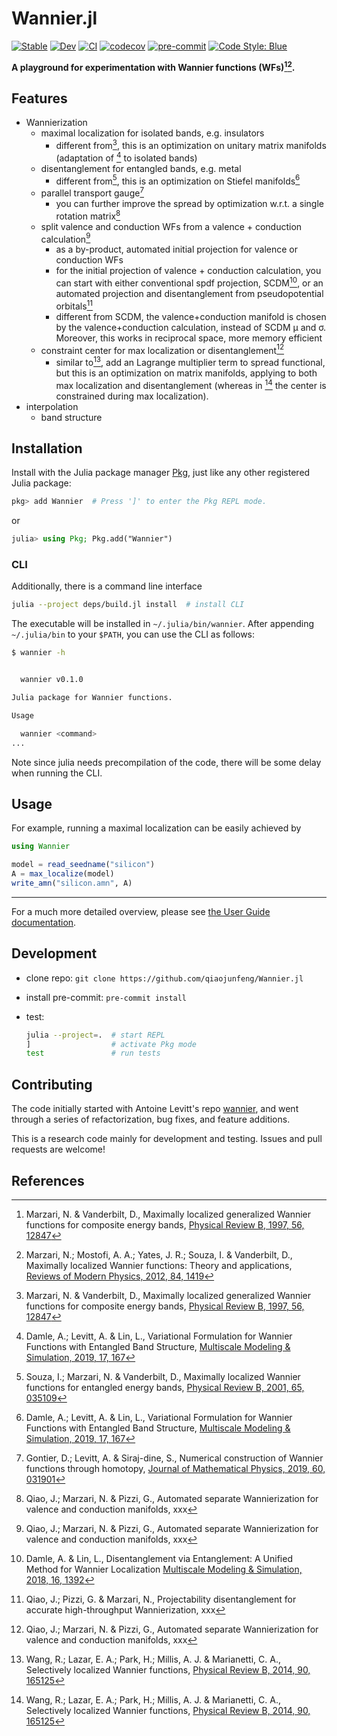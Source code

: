 # Wannier.jl

[![Stable](https://img.shields.io/badge/docs-stable-blue.svg)](https://qiaojunfeng.github.io/Wannier.jl/stable)
[![Dev](https://img.shields.io/badge/docs-dev-blue.svg)](https://qiaojunfeng.github.io/Wannier.jl/dev)
[![CI](https://github.com/qiaojunfeng/Wannier.jl/workflows/CI/badge.svg)](https://github.com/qiaojunfeng/Wannier.jl/actions?query=workflow%3ACI)
[![codecov](https://codecov.io/gh/qiaojunfeng/Wannier.jl/branch/main/graph/badge.svg?token=J2c9HRdk59)](https://codecov.io/gh/qiaojunfeng/Wannier.jl)
[![pre-commit](https://img.shields.io/badge/pre--commit-enabled-brightgreen?logo=pre-commit&logoColor=white)](https://github.com/pre-commit/pre-commit)
[![Code Style: Blue](https://img.shields.io/badge/code%20style-blue-4495d1.svg)](https://github.com/invenia/BlueStyle)

**A playground for experimentation with Wannier functions (WFs)[^MV97][^MMYSV12].**

## Features

* Wannierization
  * maximal localization for isolated bands, e.g. insulators
    * different from[^MV97], this is an optimization on unitary matrix manifolds (adaptation of [^DLL19] to isolated bands)
  * disentanglement for entangled bands, e.g. metal
    * different from[^SMV01], this is an optimization on Stiefel manifolds[^DLL19]
  * parallel transport gauge[^GLS19]
    * you can further improve the spread by optimization w.r.t. a single rotation matrix[^QMP21]
  * split valence and conduction WFs from a valence + conduction calculation[^QMP21]
    * as a by-product, automated initial projection for valence or conduction WFs
    * for the initial projection of valence + conduction calculation, you can start with either conventional spdf projection, SCDM[^DL18], or an automated projection and disentanglement from pseudopotential orbitals[^QPM21]
    * different from SCDM, the valence+conduction manifold is chosen by the valence+conduction calculation, instead of SCDM μ and σ. Moreover, this works in reciprocal space, more memory efficient
  * constraint center for max localization or disentanglement[^QMP21]
    * similar to[^WLPMM14], add an Lagrange multiplier term to spread functional, but this is an optimization on matrix manifolds, applying to both max localization and disentanglement (whereas in [^WLPMM14] the center is constrained during max localization).
* interpolation
  * band structure

## Installation

Install with the Julia package manager [Pkg](https://pkgdocs.julialang.org/), just like any other registered Julia package:

```jl
pkg> add Wannier  # Press ']' to enter the Pkg REPL mode.
```

or

```jl
julia> using Pkg; Pkg.add("Wannier")
```

### CLI

Additionally, there is a command line interface

```bash
julia --project deps/build.jl install  # install CLI
```

The executable will be installed in ```~/.julia/bin/wannier```.
After appending `~/.julia/bin` to your `$PATH`, you can use the CLI as follows:

```bash
$ wannier -h


  wannier v0.1.0

Julia package for Wannier functions.

Usage

  wannier <command>
...
```

Note since julia needs precompilation of the code, there will be some delay when running the CLI.

## Usage

For example, running a maximal localization can be easily achieved by

```jl
using Wannier

model = read_seedname("silicon")
A = max_localize(model)
write_amn("silicon.amn", A)
```

---

For a much more detailed overview, please see [the User Guide documentation](https://qiaojunfeng.github.io/Wannier.jl/stable/user/).

## Development

* clone repo: `git clone https://github.com/qiaojunfeng/Wannier.jl`
* install pre-commit: `pre-commit install`
* test:

  ```bash
  julia --project=.  # start REPL
  ]                  # activate Pkg mode
  test               # run tests
  ```

## Contributing

The code initially started with Antoine Levitt's repo [wannier](https://github.com/antoine-levitt/wannier), and went through a series of refactorization, bug fixes, and feature additions.

This is a research code mainly for development and testing.
Issues and pull requests are welcome!

## References

[^MV97]: Marzari, N. & Vanderbilt, D., Maximally localized generalized Wannier functions for composite energy bands, [Physical Review B, 1997, 56, 12847](https://doi.org/10.1103/physrevb.56.12847)
[^MMYSV12]: Marzari, N.; Mostofi, A. A.; Yates, J. R.; Souza, I. & Vanderbilt, D., Maximally localized Wannier functions: Theory and applications, [Reviews of Modern Physics, 2012, 84, 1419](10.1103/revmodphys.84.1419)
[^SMV01]: Souza, I.; Marzari, N. & Vanderbilt, D., Maximally localized Wannier functions for entangled energy bands, [Physical Review B, 2001, 65, 035109](https://doi.org/10.1103/physrevb.65.035109)
[^DLL19]: Damle, A.; Levitt, A. & Lin, L., Variational Formulation for Wannier Functions with Entangled Band Structure, [Multiscale Modeling & Simulation, 2019, 17, 167](https://doi.org/10.1137/18m1167164)
[^GLS19]: Gontier, D.; Levitt, A. & Siraj-dine, S., Numerical construction of Wannier functions through homotopy, [Journal of Mathematical Physics, 2019, 60, 031901](https://doi.org/10.1063/1.5085753)
[^QPM21]: Qiao, J.; Pizzi, G. & Marzari, N., Projectability disentanglement for accurate high-throughput Wannierization, xxx
[^QMP21]: Qiao, J.; Marzari, N. & Pizzi, G., Automated separate Wannierization for valence and conduction manifolds, xxx
[^DL18]: Damle, A. & Lin, L., Disentanglement via Entanglement: A Unified Method for Wannier Localization
[Multiscale Modeling & Simulation, 2018, 16, 1392](https://doi.org/10.1137/17m1129696)
[^WLPMM14]: Wang, R.; Lazar, E. A.; Park, H.; Millis, A. J. & Marianetti, C. A., Selectively localized Wannier functions, [Physical Review B, 2014, 90, 165125](https://doi.org/10.1103/physrevb.90.165125)
